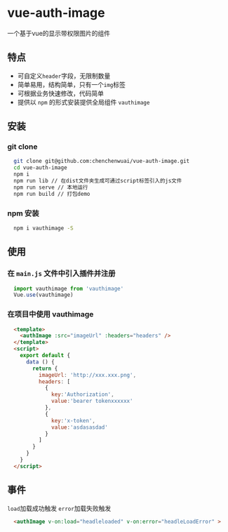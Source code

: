 # vue-auth-image
一个基于vue的显示带权限图片的组件

## 特点
  + 可自定义`header`字段，无限制数量
  + 简单易用，结构简单，只有一个`img`标签
  + 可根据业务快速修改，代码简单
  + 提供以 `npm` 的形式安装提供全局组件 `vauthimage`
## 安装
  ### git clone
  ```bash
    git clone git@github.com:chenchenwuai/vue-auth-image.git 
    cd vue-auth-image
    npm i
    npm run lib // 在dist文件夹生成可通过script标签引入的js文件
    npm run serve // 本地运行
    npm run build // 打包demo
  ```
  ### npm 安装
  ```bash
    npm i vauthimage -S
  ```
## 使用
  ### 在 `main.js` 文件中引入插件并注册
  ```js
    import vauthimage from 'vauthimage'
    Vue.use(vauthimage)
  ```
  ### 在项目中使用 vauthimage
  ```html
    <template>
      <authImage :src="imageUrl" :headers="headers" />
    </template>
    <script>
      export default {
        data () {
          return {
            imageUrl: 'http://xxx.xxx.png',
            headers: [
              {
                key:'Authorization',
                value:'bearer tokenxxxxxx'
              },
              {
                key:'x-token',
                value:'asdasasdad'
              }
            ]
          }
        }
      }
    </script>
  ```
## 事件
  `load`加载成功触发
  `error`加载失败触发
  ```html
    <authImage v-on:load="headleloaded" v-on:error="headleLoadError" >
  ```